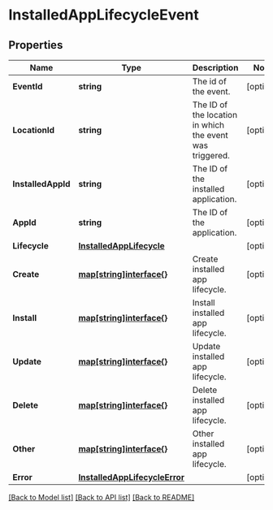 # InstalledAppLifecycleEvent

## Properties

Name | Type | Description | Notes
------------ | ------------- | ------------- | -------------
**EventId** | **string** | The id of the event. | [optional] 
**LocationId** | **string** | The ID of the location in which the event was triggered. | [optional] 
**InstalledAppId** | **string** | The ID of the installed application. | [optional] 
**AppId** | **string** | The ID of the application. | [optional] 
**Lifecycle** | [**InstalledAppLifecycle**](InstalledAppLifecycle.md) |  | [optional] 
**Create** | [**map[string]interface{}**](.md) | Create installed app lifecycle.  | [optional] 
**Install** | [**map[string]interface{}**](.md) | Install installed app lifecycle.  | [optional] 
**Update** | [**map[string]interface{}**](.md) | Update installed app lifecycle.  | [optional] 
**Delete** | [**map[string]interface{}**](.md) | Delete installed app lifecycle.  | [optional] 
**Other** | [**map[string]interface{}**](.md) | Other installed app lifecycle.  | [optional] 
**Error** | [**InstalledAppLifecycleError**](InstalledAppLifecycleError.md) |  | [optional] 

[[Back to Model list]](../README.md#documentation-for-models) [[Back to API list]](../README.md#documentation-for-api-endpoints) [[Back to README]](../README.md)


